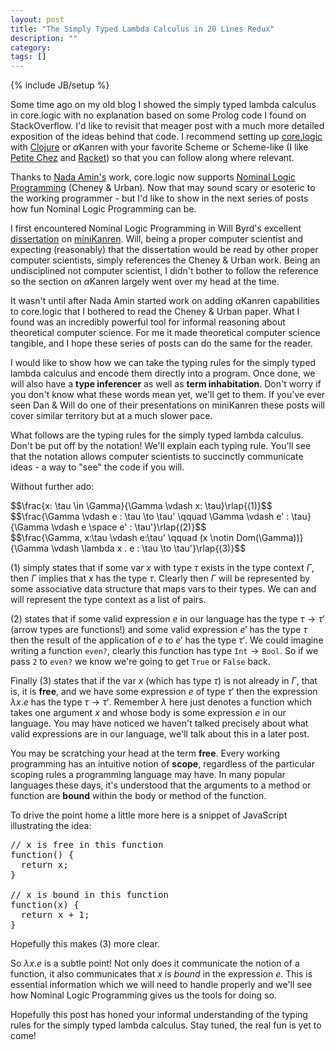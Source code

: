 ```yaml
---
layout: post
title: "The Simply Typed Lambda Calculus in 20 Lines Redux"
description: ""
category: 
tags: []
---
```

{% include JB/setup %}

Some time ago on my old blog I showed the simply typed lambda calculus
in core.logic with no explanation based on some Prolog code I found on
StackOverflow. I'd like to revisit that meager post with a much more
detailed exposition of the ideas behind that code. I recommend setting
up [core.logic]() with [Clojure](http://clojure.org) or $\alpha$Kanren
with your favorite Scheme or Scheme-like (I like
[Petite Chez](http://scheme.com) and [Racket](http://racket-lang.org))
so that you can follow along where relevant.

Thanks to [Nada Amin's](http://github.com/namin) work, core.logic now
supports [Nominal Logic Programming](http://arxiv.org/abs/cs/0609062)
(Cheney & Urban). Now that may sound scary or esoteric to the working
programmer - but I'd like to show in the next series of posts how fun
Nominal Logic Programming can be.

I first encountered Nominal Logic Programming in Will Byrd's
excellent
[dissertation](https://scholarworks.iu.edu/dspace/bitstream/handle/2022/8777/Byrd_indiana_0093A_10344.pdf)
on [miniKanren](http://minikanren.org). Will, being a proper computer
scientist and expecting (reasonably) that the dissertation would be read by
other proper computer scientists, simply references the Cheney &
Urban work. Being an undisciplined not computer scientist, I didn't
bother to follow the reference so the section
on $\alpha$Kanren largely went over my head at the time.

It wasn't until after Nada Amin started work on adding $\alpha$Kanren
capabilities to core.logic that I bothered to read the Cheney & Urban
paper. What I found was an incredibly powerful tool for informal
reasoning about theoretical computer science. For me it made
theoretical computer science tangible, and I hope these series of posts
can do the same for the reader.

I would like to show how we can take the typing rules for the simply
typed lambda calculus and encode them directly into a program. Once
done, we will also have a **type inferencer** as well as **term
inhabitation**. Don't worry if you don't know what these words mean
yet, we'll get to them. If you've ever seen Dan & Will do one of their
presentations on miniKanren these posts will cover similar territory
but at a much slower pace.

What follows are the typing rules for the simply typed lambda
calculus. Don't be put off by the notation! We'll explain each typing
rule. You'll see that the notation allows computer scientists to
succinctly communicate ideas - a way to "see" the code if you will.

Without further ado:

<div>
$$\frac{x: \tau \in \Gamma}{\Gamma \vdash x: \tau}\rlap{(1)}$$
</div>

<div>
$$\frac{\Gamma \vdash e : \tau \to \tau' \qquad \Gamma \vdash e' :
\tau}{\Gamma \vdash e \space e' : \tau'}\rlap{(2)}$$
</div>

<div>
$$\frac{\Gamma, x:\tau \vdash e:\tau' \qquad (x \notin
Dom(\Gamma))}{\Gamma \vdash \lambda x . e : \tau \to \tau'}\rlap{(3)}$$
</div>

$(1)$ simply states that if some var $x$ with type $\tau$ exists in the
type context $\Gamma$, then $\Gamma$ implies that $x$ has the type
$\tau$. Clearly then $\Gamma$ will be represented by some associative
data structure that maps vars to their types. We can and will
represent the type context as a list of pairs.

$(2)$ states that if some valid expression $e$ in our language has the
type $\tau \to \tau'$ (arrow types are functions!) and some valid
expression $e'$ has the type $\tau$ then the result of the application
of $e$ to $e'$ has the type $\tau'$. We could imagine writing a
function $\mathtt{even?}$, clearly this function has type
$\mathtt{Int} \to \mathtt{Bool}$. So if we pass $\mathtt{2}$ to
$\mathtt{even?}$ we know we're going to get $\mathtt{True}$ or
$\mathtt{False}$ back.

Finally $(3)$ states that if the var $x$ (which has type $\tau$) is
not already in $\Gamma$, that is, it is **free**, and we have some
expression $e$ of type $\tau'$ then the expression $\lambda x . e$ has
the type $\tau \to \tau'$. Remember $\lambda$ here just denotes a
function which takes one argument $x$ and whose body is some
expression $e$ in our language. You may have noticed we haven't
talked precisely about what valid expressions are in our language,
we'll talk about this in a later post.

You may be scratching your head at the term **free**. Every working
programming has an intuitive notion of **scope**, regardless of the particular
scoping rules a programming language may have. In many popular
languages these days, it's understood that the arguments to a method
or function are **bound** within the body or method of the
function.

To drive the point home a little more here is a snippet of JavaScript
illustrating the idea:

<pre>
// x is free in this function
function() {
  return x;
}
 
// x is bound in this function
function(x) {
  return x + 1;
}
</pre>

Hopefully this makes $(3)$ more clear.

So $\lambda x . e$ is a subtle point! Not only does it communicate the
notion of a function, it also communicates that $x$ is *bound* in the
expression $e$. This is essential information which we will need to
handle properly and we'll see how Nominal Logic Programming gives us
the tools for doing so.

Hopefully this post has honed your informal understanding of the
typing rules for the simply typed lambda calculus. Stay tuned, the
real fun is yet to come!
